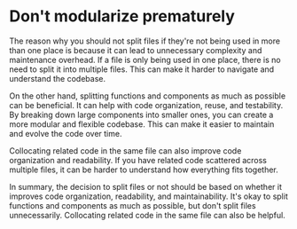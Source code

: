# Don't modularize prematurely

The reason why you should not split files if they're not being used in more than one place is because it can lead to unnecessary complexity and maintenance overhead. If a file is only being used in one place, there is no need to split it into multiple files. This can make it harder to navigate and understand the codebase.

On the other hand, splitting functions and components as much as possible can be beneficial. It can help with code organization, reuse, and testability. By breaking down large components into smaller ones, you can create a more modular and flexible codebase. This can make it easier to maintain and evolve the code over time.

Collocating related code in the same file can also improve code organization and readability. If you have related code scattered across multiple files, it can be harder to understand how everything fits together.

In summary, the decision to split files or not should be based on whether it improves code organization, readability, and maintainability. It's okay to split functions and components as much as possible, but don't split files unnecessarily. Collocating related code in the same file can also be helpful.
